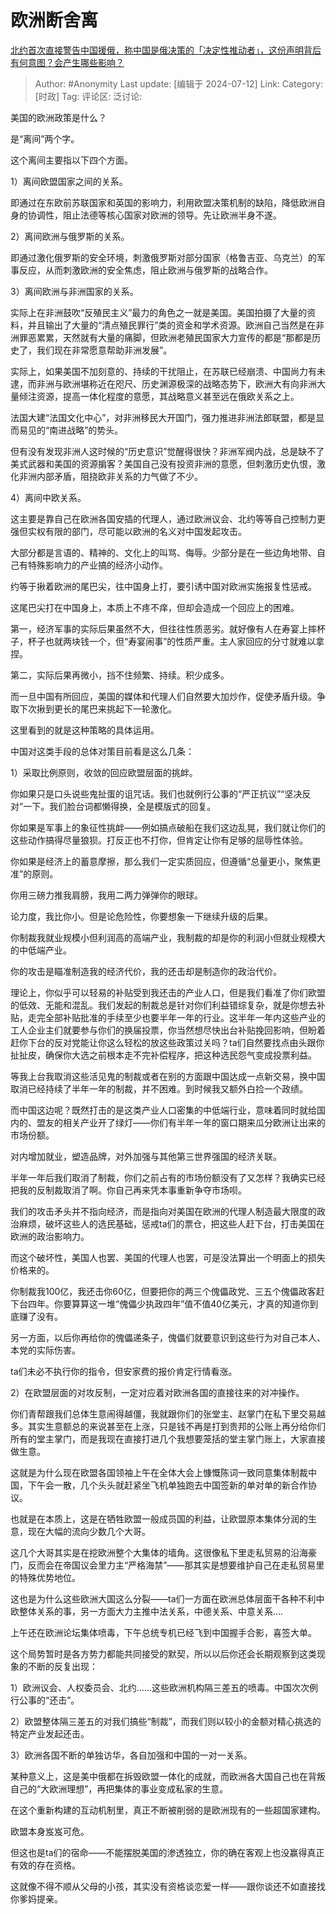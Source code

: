 # 欧洲断舍离
[北约首次直接警告中国援俄，称中国是俄决策的「决定性推动者」，这份声明背后有何意图？会产生哪些影响？](https://www.zhihu.com/question/661309625/answer/3559196955)

> Author: #Anonymity
> Last update: [编辑于 2024-07-12]
> Link:
> Category: [时政]
> Tag: 
> 评论区:
> 泛讨论:

美国的欧洲政策是什么？

是“离间”两个字。

这个离间主要指以下四个方面。

1）离间欧盟国家之间的关系。

即通过在东欧前苏联国家和英国的影响力，利用欧盟决策机制的缺陷，降低欧洲自身的协调性，阻止法德等核心国家对欧洲的领导。先让欧洲半身不遂。

2）离间欧洲与俄罗斯的关系。

即通过激化俄罗斯的安全环境，刺激俄罗斯对部分国家（格鲁吉亚、乌克兰）的军事反应，从而刺激欧洲的安全焦虑，阻止欧洲与俄罗斯的战略合作。

3）离间欧洲与非洲国家的关系。

实际上在非洲鼓吹“反殖民主义”最力的角色之一就是美国。美国拍摄了大量的资料，并且输出了大量的“清点殖民罪行”类的资金和学术资源。欧洲自己当然是在非洲罪恶累累，天然就有大量的痛脚，但欧洲老殖民国家大力宣传的都是“那都是历史了，我们现在非常愿意帮助非洲发展”。

实际上，如果美国不加刻意的、持续的干扰阻止，在苏联已经崩溃、中国尚力有未逮，而非洲与欧洲堪称近在咫尺、历史渊源极深的战略态势下，欧洲大有向非洲大量倾注资源，提高一体化程度的意愿，其战略意义甚至远在俄欧关系之上。

法国大建“法国文化中心”，对非洲移民大开国门，强力推进非洲法郎联盟，都是显而易见的“南进战略”的势头。

但有没有发现非洲人这时候的“历史意识”觉醒得很快？非洲军阀内战，总是缺不了美式武器和美国的资源掮客？美国自己没有投资非洲的意愿，但刺激历史仇恨，激化非洲内部矛盾，阻挠欧非关系的力气做了不少。

4）离间中欧关系。

这主要是靠自己在欧洲各国安插的代理人，通过欧洲议会、北约等等自己控制力更强但实权有限的部门，尽可能以欧洲的名义对中国发起攻击。

大部分都是言语的、精神的、文化上的叫骂、侮辱。少部分是在一些边角地带、自己有特殊影响力的产业搞的经济小动作。

约等于揪着欧洲的尾巴尖，往中国身上打，要引诱中国对欧洲实施报复性惩戒。

这尾巴尖打在中国身上，本质上不疼不痒，但却会造成一个回应上的困难。

第一，经济军事的实际后果虽然不大，但往往性质恶劣。就好像有人在寿宴上摔杯子，杯子也就两块钱一个，但“寿宴闹事”的性质严重。主人家回应的分寸就难以拿捏。

第二，实际后果再微小，挡不住频繁、持续。积少成多。

而一旦中国有所回应，美国的媒体和代理人们自然要大加炒作，促使矛盾升级。争取下次揪到更长的尾巴来挑起下一轮激化。

这里看到的就是这种策略的具体运用。

中国对这类手段的总体对策目前看是这么几条：

1）采取比例原则，收敛的回应欧盟层面的挑衅。

你如果只是口头说些鬼扯蛋的诅咒话。我们也就例行公事的“严正抗议”“坚决反对”一下。我们脸台词都懒得换，全是模版式的回复。

你如果是军事上的象征性挑衅——例如搞点破船在我们这边乱晃，我们就让你们的这些动作搞得尽量狼狈。打反正也不打你，但肯定让你有足够的屈辱性体验。

你如果是经济上的蓄意摩擦，那么我们一定实质回应，但遵循“总量更小，聚焦更准”的原则。

你用三磅力推我肩膀，我用二两力弹弹你的眼球。

论力度，我比你小。但是论危险性，你要想象一下继续升级的后果。

你制裁我就业规模小但利润高的高端产业，我制裁的却是你的利润小但就业规模大的中低端产业。

你的攻击是瞄准制造我的经济代价，我的还击却是制造你的政治代价。

理论上，你似乎可以轻易的补贴受到我还击的产业人口，但是我们看准了你们欧盟的低效、无能和混乱。我们发起的制裁总是针对你们利益错综复杂，就是你想去补贴，走完全部补贴批准的手续至少也要半年一年的行业。这半年一年内这些产业的工人企业主们就要参与你们的换届投票，你当然想尽快出台补贴挽回影响，但盼着赶你下台的反对党能让你这么轻松的放这些政策过关吗？ta们自然要找点由头跟你扯扯皮，确保你大选之前根本走不完补偿程序，把这种选民怨气变成投票利益。

等我上台我取消这些活见鬼的制裁或者在别的方面跟中国达成一点新交易，换中国取消已经持续了半年一年的制裁，并不困难。到时候我又额外白捡一个政绩。

而中国这边呢？既然打击的是这类产业人口密集的中低端行业，意味着同时就给国内的、盟友的相关产业开了绿灯——你们有半年一年的窗口期来瓜分欧洲让出来的市场份额。

对内增加就业，塑造品牌，对外加强与其他第三世界强国的经济关联。

半年一年后我们取消了制裁，你们之前占有的市场份额没有了又怎样？我确实已经把我的反制裁取消了啊。你自己再来凭本事重新争夺市场呗。

我们的攻击矛头并不指向经济，而是指向对美国在欧洲的代理人制造最大限度的政治麻烦，破坏这些人的选民基础，惩戒ta们的票仓，把这些人赶下台，打击美国在欧洲的政治影响力。

而这个破坏性，美国人也罢、美国的代理人也罢，可是没法算出一个明面上的损失价格来的。

你制裁我100亿，我还击你60亿，但要把你的两三个傀儡政党、三五个傀儡政客赶下台四年。你要算算这一堆“傀儡少执政四年”值不值40亿美元，才真的知道你到底赚了没有。

另一方面，以后你再给你的傀儡递条子，傀儡们就要意识到这些行为对自己本人、本党的实际伤害。

ta们未必不执行你的指令，但安家费的报价肯定行情看涨。

2）在欧盟层面的对攻反制，一定对应着对欧洲各国的直接往来的对冲操作。

你们青帮跟我们总体生意闹得越僵，我就跟你们的张堂主、赵掌门在私下里交易越多。其实生意额总的来说甚至在上涨，只是钱不再是打到贵邦的公账上再分给你们所有的堂主掌门，而是我现在直接打进几个我想要笼括的堂主掌门账上，大家直接做生意。

这就是为什么现在欧盟各国领袖上午在全体大会上慷慨陈词一致同意集体制裁中国，下午会一散，几个头头就赶紧坐飞机单独跑去中国签新的单对单的新合作协议。

也就是在本质上，这是在牺牲欧盟一般成员国的利益，让欧盟原本集体分润的生意，现在大幅的流向少数几个大哥。

这几个大哥其实是在挖欧洲整个大集体的墙角。这很像私下里走私贸易的沿海豪门，反而会在帝国议会里力主“严格海禁”——那其实是想要维护自己在走私贸易里的特殊优势地位。

这也是为什么这些欧洲大国这么分裂——ta们一方面在欧洲总体层面干各种不利中欧整体关系的事，另一方面大力主推中法关系，中德关系、中意关系….

上午还在欧洲论坛集体喷毒，下午总统专机已经飞到中国握手合影，喜签大单。

这个局势暂时是各方势力都能共同接受的默契，所以以后你还会长期观察到这类现象的不断的反复出现：

1）欧洲议会、人权委员会、北约……这些欧洲机构隔三差五的喷毒。中国次次例行公事的“还击”。

2）欧盟整体隔三差五的对我们搞些“制裁”，而我们则以较小的金额对精心挑选的特定产业发起还击。

3）欧洲各国不断的单独访华，各自加强和中国的一对一关系。

某种意义上，这是美中俄都在拆毁欧盟一体化的成就，而欧洲各大国自己也在背叛自己的“大欧洲理想”，再把集体的事业变成私家的生意。

在这个重新构建的互动机制里，真正不断被削弱的是欧洲现有的一些超国家建构。

欧盟本身岌岌可危。

但这也是ta们的宿命——不能摆脱美国的渗透独立，你的确在客观上也没赢得真正有效的存在资格。

这就像不得不顺从父母的小孩，其实没有资格谈恋爱一样——跟你谈还不如直接找你爹妈提亲。